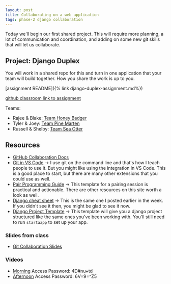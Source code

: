 ```yaml
---
layout: post
title: Collaborating on a web application
tags: phase-2 django collaboration
---
```


Today we'll begin our first shared project. This will require more planning, a lot of communication and coordination, and adding on some new git skills that will let us collaborate.

## Project: Django Duplex

You will work in a shared repo for this and turn in one application that your team will build together. How you share the work is up to you.

[assignment README]({% link django-duplex-assignment.md%})

[github classroom link to assignment](https://classroom.github.com/g/gH_ARkoy)

Teams:

- Rajee & Blake: [Team Honey Badger](https://github.com/momentum-team-2/django-duplex-team-honey-badger)
- Tyler & Joey: [Team Pine Marten](https://github.com/momentum-team-2/django-duplex-team-pine-marten)
- Russell & Shelby: [Team Sea Otter](https://github.com/momentum-team-2/django-duplex-team-sea-otter)

## Resources

- [GitHub Collaboration Docs](https://docs.github.com/en/github/collaborating-with-issues-and-pull-requests)
- [Git in VS Code](https://code.visualstudio.com/docs/introvideos/versioncontrol) -> I use git on the command line and that's how I teach people to use it. But you might like using the integration in VS Code. This is a good place to start, but there are many other extensions that you could use as well.
- [Pair Programming Guide](https://tuple.app/pair-programming-guide/template) -> This template for a pairing session is practical and actionable. There are other resources on this site worth a look as well.
- [Django cheat sheet](https://github.com/lucrae/django-cheat-sheet) -> This is the same one I posted earlier in the week. If you didn't see it then, you might be glad to see it now.
- [Django Project Template](https://github.com/momentumlearn/django-project-template) -> This template will give you a django project structured like the same ones you've been working with. You'll still need to run `startaapp` to set up your app.

### Slides from class

- [Git Collaboration Slides](https://slides.com/amy_nc/git-collaboration-week5)

### Videos

- [Morning](https://us02web.zoom.us/rec/share/5pxuDbfi-kxIUs_w43jTRZUIJ57Yaaa8h3dI-vVfzh0ZLqdMfAR5_Sia6I2ycoCC) Access Password: 4D#nu+td
- [Afternoon](https://us02web.zoom.us/rec/share/4-8yf-3u_zlIQbfN7hH1fLM7OIjXeaa81HUb_aIEnx3KwCCV8uKbJp6UTYfRQDfy) Access Password: 6V=9=^Z5
